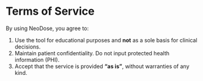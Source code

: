 # Terms of Service

By using NeoDose, you agree to:

1. Use the tool for educational purposes and **not** as a sole basis for clinical decisions.
2. Maintain patient confidentiality. Do not input protected health information (PHI).
3. Accept that the service is provided **“as is”**, without warranties of any kind.
